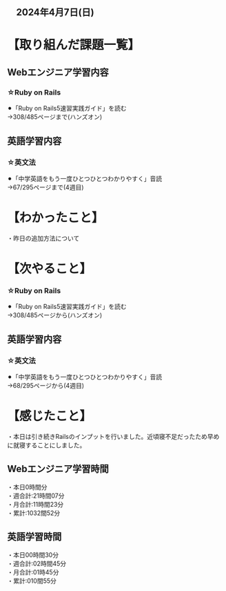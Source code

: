 ## 　2024年4月7日(日)
# 【取り組んだ課題一覧】
## Webエンジニア学習内容
### ☆Ruby on Rails
⚫︎「Ruby on Rails5速習実践ガイド」を読む<br>
→308/485ページまで(ハンズオン)<br>
## 英語学習内容
### ☆英文法
⚫︎「中学英語をもう一度ひとつひとつわかりやすく」音読<br>
→67/295ページまで(4週目)<br>
# 【わかったこと】
・昨日の追加方法について<br>
# 【次やること】
### ☆Ruby on Rails
⚫︎「Ruby on Rails5速習実践ガイド」を読む<br>
→308/485ページから(ハンズオン)<br>
## 英語学習内容
### ☆英文法
⚫︎「中学英語をもう一度ひとつひとつわかりやすく」音読<br>
→68/295ページから(4週目)<br>
# 【感じたこと】
・本日は引き続きRailsのインプットを行いました。近頃寝不足だったため早めに就寝することにしました。<br>
## Webエンジニア学習時間
・本日0時間分<br>
・週合計:21時間07分<br>
・月合計:11時間23分<br>
・累計:1032間52分<br>
## 英語学習時間
・本日00時間30分<br>
・週合計:02時間45分<br>
・月合計:01時45分<br>
・累計:010間55分<br>
